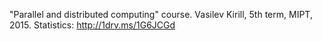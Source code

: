 "Parallel and distributed computing" course. 
Vasilev Kirill, 5th term, MIPT, 2015.
Statistics:
http://1drv.ms/1G6JCGd

